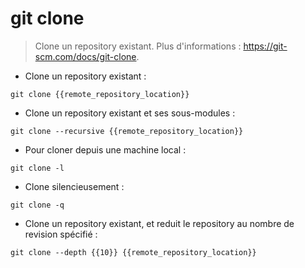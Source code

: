 # git clone

> Clone un repository existant.
> Plus d'informations : <https://git-scm.com/docs/git-clone>.

- Clone un repository existant :

`git clone {{remote_repository_location}}`

- Clone un repository existant et ses sous-modules : 

`git clone --recursive {{remote_repository_location}}`

- Pour cloner depuis une machine local :

`git clone -l`

- Clone silencieusement :

`git clone -q`

- Clone un repository existant, et reduit le repository au nombre de revision spécifié :

`git clone --depth {{10}} {{remote_repository_location}}`
